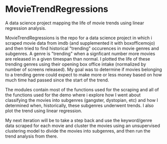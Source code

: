 # MovieTrendRegressions
A data science project mapping the life of movie trends using linear regression analysis.

MovieTrendRegressions is the repo for a data science project in which i scraped movie data from imdb (and supplemented it with boxofficemojo) and then tried to find historical "trending" occurences in movie genres and subgenres. 
A genre is "trending" when a signficant number more movies are released in a given timespan than normal. 
I plotted the life of these trending genres using their opening box office intake (normalized by number of screens released).
My goal was to determine if movies belonging to a trending genre could expect to make more or less money based on how much time had passed since the start of the trend. 

The modules contain most of the functions used for the scraping and all of the functions used for the demo where i explore how I went about classifying the movies into subgenres (gangster, dystopian, etc) and how I determined when, historically, these subgenres underwent trends. I also plot the trend using linear regression. 

My next iteration will be to take a step back and use the keyword/genre data scraped for each movie and cluster the movies using an 
unsupervised clustering model to divide the movies into subgenres, and then run the trend analysis from there. 

